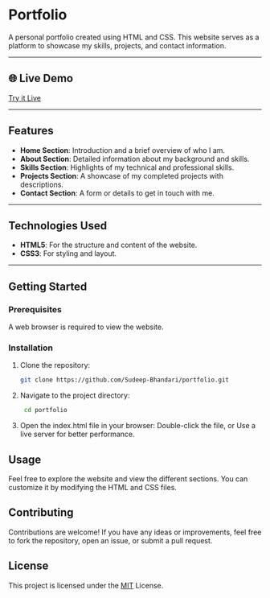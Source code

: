 # Portfolio 

A personal portfolio created using HTML and CSS. This website serves as a platform to showcase my skills, projects, and contact information.

---

## 🌐 Live Demo
[Try it Live](https://sudeep-bhandari.github.io/Personal-Portfolio-Website/)  

---

## Features

- **Home Section**: Introduction and a brief overview of who I am.
- **About Section**: Detailed information about my background and skills.
- **Skills Section**: Highlights of my technical and professional skills.
- **Projects Section**: A showcase of my completed projects with descriptions.
- **Contact Section**: A form or details to get in touch with me.


---

## Technologies Used

- **HTML5**: For the structure and content of the website.
- **CSS3**: For styling and layout.

---


## Getting Started

### Prerequisites

A web browser is required to view the website.

### Installation

1. Clone the repository:
   ```bash
   git clone https://github.com/Sudeep-Bhandari/portfolio.git

2. Navigate to the project directory:
   ```bash
    cd portfolio

3. Open the index.html file in your browser:
   Double-click the file, or
   Use a live server for better performance.

## Usage
Feel free to explore the website and view the different sections. You can customize it by modifying the HTML and CSS files.


## Contributing
Contributions are welcome! If you have any ideas or improvements, feel free to fork the repository, open an issue, or submit a pull request.

## License
This project is licensed under the [MIT](https://choosealicense.com/licenses/mit/) License.

